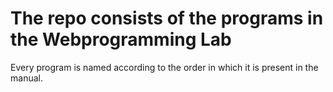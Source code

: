# The repo consists of the programs in the Webprogramming Lab

Every program is named according to the order in which it is present in the manual.
